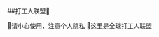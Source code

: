 ##打工人联盟👋

🧙请小心使用，注意个人隐私
🌈这里是全球打工人联盟
<!--

**以下是一些帮助您入门的想法：**

🙋‍♀️ 简短介绍 - 您的组织是做什么的？
🌈贡献指南 - 社区如何参与？
👩‍💻有用的资源 - 社区在哪里可以找到您的文档？社区还有什么应该知道的吗？
🍿 有趣的事实 - 你的团队早餐吃什么？
🧙请记住，借助 [Markdown] 的力量，您可以做很多事情（https://docs.github.com/github/writing-on-github/getting-started-with-writing-and-formatting-on- github/基本书写和格式语法）
-->
